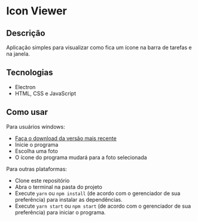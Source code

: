 # Icon Viewer

## Descrição

Aplicação simples para visualizar como fica um ícone na barra de tarefas e na janela.

## Tecnologias

- Electron
- HTML, CSS e JavaScript

## Como usar


Para usuários windows:

<p>
    <ul>
        <li>
            <a href="https://github.com/ArthurLobopro/icon-viewer/releases/">
                Faça o download da versão mais recente
            </a>
        </li>
        <li> Inicie o programa </li>
        <li> Escolha uma foto </li>
        <li>O ícone do programa mudará para a foto selecionada</li>
    </ul>  
</p>


Para outras plataformas:

<p>
    <ul>
        <li>Clone este repositório</li>
        <li>Abra o terminal na pasta do projeto</li>
        <li>
            Execute <code>yarn</code> ou <code>npm install</code> (de acordo com o gerenciador de sua preferência) para instalar as dependências.
        </li>
        <li>
            Execute <code>yarn start</code> ou <code>npm start</code> (de acordo com o gerenciador de sua preferência) para iniciar o programa.
        </li>
    </ul>
</p>


